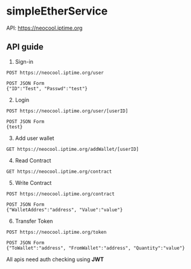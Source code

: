 # simpleEtherService
API: https://neocool.iptime.org

## API guide

1. Sign-in
```
POST https://neocool.iptime.org/user

POST JSON Form
{"ID":"Test", "Passwd":"test"}
```

2. Login
```
POST https://neocool.iptime.org/user/[userID]

POST JSON Form
{test}
```

3. Add user wallet
```
GET https://neocool.iptime.org/addWallet/[userID]
```

4. Read Contract
```
GET https://neocool.iptime.org/contract
```

5. Write Contract
```
POST https://neocool.iptime.org/contract

POST JSON Form
{"WalletAddres":"address", "Value":"value"}
```

6. Transfer Token
```
POST https://neocool.iptime.org/token

POST JSON Form
{"ToWallet":"address", "FromWallet":"address", "Quantity":"value"}
```

All apis need auth checking using **JWT**
